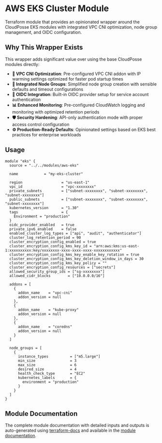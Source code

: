 # AWS EKS Cluster Module

Terraform module that provides an opinionated wrapper around the CloudPosse EKS modules with integrated VPC CNI optimization, node group management, and OIDC configuration.

## Why This Wrapper Exists

This wrapper adds significant value over using the base CloudPosse modules directly:

- **🚀 VPC CNI Optimization**: Pre-configured VPC CNI addon with IP warming settings optimized for faster pod startup times
- **🔧 Integrated Node Groups**: Simplified node group creation with sensible defaults and timeout configurations
- **🔑 OIDC Integration**: Built-in OIDC provider setup for service account authentication
- **📊 Enhanced Monitoring**: Pre-configured CloudWatch logging and monitoring with optimized retention periods
- **🛡️ Security Hardening**: API-only authentication mode with proper access control configuration
- **⚙️ Production-Ready Defaults**: Opinionated settings based on EKS best practices for enterprise workloads

## Usage

```hcl
module "eks" {
  source = "../../modules/aws-eks"

  name            = "my-eks-cluster"

  region                  = "us-east-1"
  vpc_id                  = "vpc-xxxxxxxx"
  private_subnets         = ["subnet-xxxxxxxx", "subnet-xxxxxxxx", "subnet-xxxxxxxx"]
  public_subnets          = ["subnet-xxxxxxxx", "subnet-xxxxxxxx", "subnet-xxxxxxxx"]
  kubernetes_version      = "1.30"
  tags                    = {
    Environment = "production"
  }
  oidc_provider_enabled   = true
  private_ipv6_enabled    = false
  enabled_cluster_log_types = ["api", "audit", "authenticator"]
  cluster_log_retention_period = 90
  cluster_encryption_config_enabled = true
  cluster_encryption_config_kms_key_id = "arn:aws:kms:us-east-1:xxxxxxxxxx:key/xxxxxxxx-xxxx-xxxx-xxxx-xxxxxxxxxxxx"
  cluster_encryption_config_kms_key_enable_key_rotation = true
  cluster_encryption_config_kms_key_deletion_window_in_days = 30
  cluster_encryption_config_kms_key_policy = ""
  cluster_encryption_config_resources = ["secrets"]
  allowed_security_group_ids = ["sg-xxxxxxxx"]
  allowed_cidr_blocks        = ["10.0.0.0/16"]

  addons = [
    {
      addon_name    = "vpc-cni"
      addon_version = null
    },
    {
      addon_name    = "kube-proxy"
      addon_version = null
    },
    {
      addon_name    = "coredns"
      addon_version = null
    }
  ]

  node_groups = [
    {
      instance_types          = ["m5.large"]
      min_size                = 3
      max_size                = 6
      desired_size            = 4
      health_check_type       = "EC2"
      kubernetes_labels       = {
        environment = "production"
      }
    }
  ]
}
```

## Module Documentation

The complete module documentation with detailed inputs and outputs is auto-generated using [terraform-docs](https://github.com/terraform-docs/terraform-docs) and available in the [module documentation](./docs/MODULE.md).
